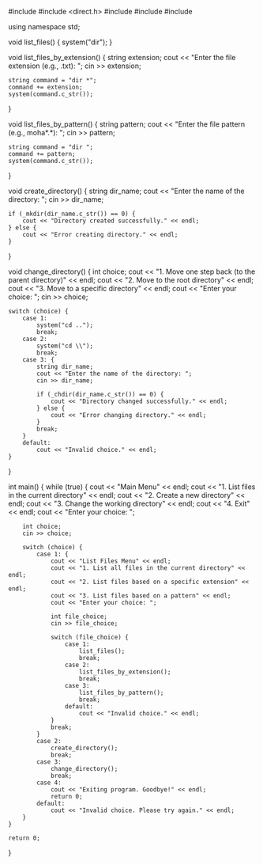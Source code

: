 #include <iostream>
#include <direct.h>
#include <string>
#include <vector>
#include <algorithm>

using namespace std;


void list_files() {
    system("dir"); 
}


void list_files_by_extension() {
    string extension;
    cout << "Enter the file extension (e.g., .txt): ";
    cin >> extension;

    string command = "dir *";
    command += extension;
    system(command.c_str()); 
}


void list_files_by_pattern() {
    string pattern;
    cout << "Enter the file pattern (e.g., moha*.*): ";
    cin >> pattern;

    string command = "dir ";
    command += pattern;
    system(command.c_str()); 
}


void create_directory() {
    string dir_name;
    cout << "Enter the name of the directory: ";
    cin >> dir_name;

    if (_mkdir(dir_name.c_str()) == 0) {
        cout << "Directory created successfully." << endl;
    } else {
        cout << "Error creating directory." << endl;
    }
}


void change_directory() {
    int choice;
    cout << "1. Move one step back (to the parent directory)" << endl;
    cout << "2. Move to the root directory" << endl;
    cout << "3. Move to a specific directory" << endl;
    cout << "Enter your choice: ";
    cin >> choice;

    switch (choice) {
        case 1:
            system("cd .."); 
            break;
        case 2:
            system("cd \\"); 
            break;
        case 3: {
            string dir_name;
            cout << "Enter the name of the directory: ";
            cin >> dir_name;

            if (_chdir(dir_name.c_str()) == 0) {
                cout << "Directory changed successfully." << endl;
            } else {
                cout << "Error changing directory." << endl;
            }
            break;
        }
        default:
            cout << "Invalid choice." << endl;
    }
}

int main() {
    while (true) {
        cout << "Main Menu" << endl;
        cout << "1. List files in the current directory" << endl;
        cout << "2. Create a new directory" << endl;
        cout << "3. Change the working directory" << endl;
        cout << "4. Exit" << endl;
        cout << "Enter your choice: ";

        int choice;
        cin >> choice;

        switch (choice) {
            case 1: {
                cout << "List Files Menu" << endl;
                cout << "1. List all files in the current directory" << endl;
                cout << "2. List files based on a specific extension" << endl;
                cout << "3. List files based on a pattern" << endl;
                cout << "Enter your choice: ";

                int file_choice;
                cin >> file_choice;

                switch (file_choice) {
                    case 1:
                        list_files();
                        break;
                    case 2:
                        list_files_by_extension();
                        break;
                    case 3:
                        list_files_by_pattern();
                        break;
                    default:
                        cout << "Invalid choice." << endl;
                }
                break;
            }
            case 2:
                create_directory();
                break;
            case 3:
                change_directory();
                break;
            case 4:
                cout << "Exiting program. Goodbye!" << endl;
                return 0;
            default:
                cout << "Invalid choice. Please try again." << endl;
        }
    }

    return 0;
}
